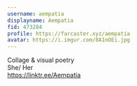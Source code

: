 ```yaml
---
username: aempatia
displayname: Aempatia
fid: 473284
profile: https://farcaster.xyz/aempatia
avatar: https://i.imgur.com/8A1nOEi.jpg
---
```

Collage & visual poetry  
She/ Her  
https://linktr.ee/Aempatia  

